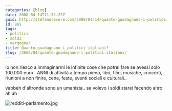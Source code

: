 ```yaml
---
categories: [blog]
date: 2008-04-14T11:32:22Z
guid: http://stefanocecere.com/2008/04/14/quanto-guadagnano-i-politici-italiani/
id: 865
tags:
- politici
- soldi
- vergogna!
title: Quanto guadagnano i politici italiani?
slug: /2008/04/quanto-guadagnano-i-politici-italiani/
---
```


io non riesco a immaginarmi le infinite cose che potrei fare se avessi solo 100.000 euro.. ANNI di attività a tempo pieno, libri, film, musiche, concerti, riunioni a non finire, cene, feste, eventi sociali e culturali..

vabbeh d'altronde sono un umanista.. se volevo i soldi starei facendo altro ah ah

![redditi-parlamento.jpg](http://stefanocecere.com/wp-content/uploads/sites/3/2008/04/redditi-parlamento.jpg)